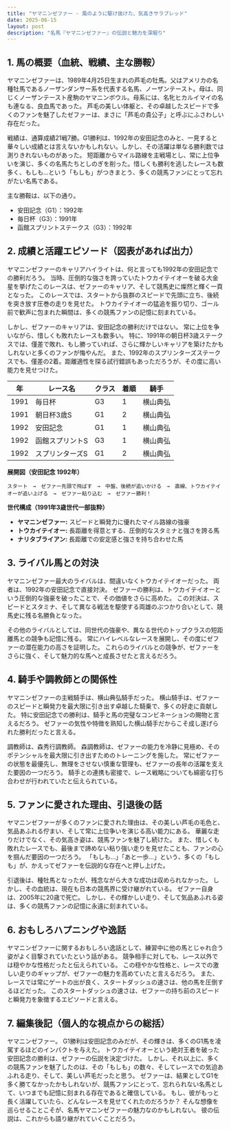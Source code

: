 ```yaml
---
title: "ヤマニンゼファー - 風のように駆け抜けた、気高きサラブレッド"
date: 2025-06-15
layout: post
description: "名馬『ヤマニンゼファー』の伝説と魅力を深堀り"
---
```


## 1. 馬の概要（血統、戦績、主な勝鞍）

ヤマニンゼファーは、1989年4月25日生まれの芦毛の牡馬。父はアメリカの名種牡馬であるノーザンダンサー系を代表する名馬、ノーザンテースト。母は、同じくノーザンテースト産駒のヤマニンボウル。母系には、名牝ヒカルイマイの名も連なる、良血馬であった。  芦毛の美しい体躯と、その卓越したスピードで多くのファンを魅了したゼファーは、まさに「芦毛の貴公子」と呼ぶにふさわしい存在だった。

戦績は、通算成績21戦7勝。G1勝利は、1992年の安田記念のみと、一見すると華々しい成績とは言えないかもしれない。しかし、その活躍は単なる勝利数では測りきれないものがあった。  短距離からマイル路線を主戦場とし、常に上位争いを演じ、多くの名馬たちとしのぎを削った。惜しくも勝利を逃したレースも数多く、もしも…という「もしも」がつきまとう、多くの競馬ファンにとって忘れがたい名馬である。

主な勝鞍は、以下の通り。

* 安田記念（G1）：1992年
* 毎日杯（G3）：1991年
* 函館スプリントステークス（G3）：1992年


## 2. 成績と活躍エピソード（図表があれば出力）

ヤマニンゼファーのキャリアハイライトは、何と言っても1992年の安田記念での勝利だろう。  当時、圧倒的な強さを誇っていたトウカイテイオーを破る大金星を挙げたこのレースは、ゼファーのキャリア、そして競馬史に燦然と輝く一頁となった。  このレースでは、スタートから抜群のスピードで先頭に立ち、後続を突き放す圧巻の走りを見せた。  トウカイテイオーの猛追を振り切り、ゴール前で歓声に包まれた瞬間は、多くの競馬ファンの記憶に刻まれている。

しかし、ゼファーのキャリアは、安田記念の勝利だけではない。  常に上位を争いながら、惜しくも敗れたレースも数多い。  特に、1991年の朝日杯3歳ステークスでは、僅差で敗れ、もし勝っていれば、さらに輝かしいキャリアを築けたかもしれないと多くのファンが悔やんだ。  また、1992年のスプリンターズステークスでも、僅差の2着。距離適性を探る試行錯誤もあっただろうが、その度に高い能力を見せつけた。

| 年 | レース名          | クラス | 着順 | 騎手      |
|---|-----------------|-------|------|------------|
| 1991 | 毎日杯            | G3    | 1    | 横山典弘    |
| 1991 | 朝日杯3歳S        | G1    | 2    | 横山典弘    |
| 1992 | 安田記念          | G1    | 1    | 横山典弘    |
| 1992 | 函館スプリントS    | G3    | 1    | 横山典弘    |
| 1992 | スプリンターズS    | G1    | 2    | 横山典弘    |


**展開図（安田記念 1992年）**

```
スタート　→　ゼファー先頭で飛ばす　→　中盤、後続が追いかける　→　直線、トウカイテイオーが追い上げる　→　ゼファー粘り込む　→　ゼファー勝利！
```

**世代構成（1991年3歳世代一部抜粋）**

* **ヤマニンゼファー:** スピードと瞬発力に優れたマイル路線の強豪
* **トウカイテイオー:** 長距離を得意とする、圧倒的なスタミナと強さを誇る馬
* **ナリタブライアン:** 長距離での安定感と強さを持ち合わせた馬


## 3. ライバル馬との対決

ヤマニンゼファー最大のライバルは、間違いなくトウカイテイオーだった。  両者は、1992年の安田記念で直接対決。  ゼファーの勝利は、トウカイテイオーという圧倒的な強豪を破ったことで、その価値をさらに高めた。  この対決は、スピードとスタミナ、そして異なる戦法を駆使する両雄のぶつかり合いとして、競馬史に残る名勝負となった。

その他のライバルとしては、同世代の強豪や、異なる世代のトップクラスの短距離馬との競争も記憶に残る。  常にハイレベルなレースを展開し、その度にゼファーの潜在能力の高さを証明した。  これらのライバルとの競争が、ゼファーをさらに強く、そして魅力的な馬へと成長させたと言えるだろう。


## 4. 騎手や調教師との関係性

ヤマニンゼファーの主戦騎手は、横山典弘騎手だった。  横山騎手は、ゼファーのスピードと瞬発力を最大限に引き出す卓越した騎乗で、多くの好走に貢献した。  特に安田記念での勝利は、騎手と馬の完璧なコンビネーションの賜物と言えるだろう。  ゼファーの気性や特徴を熟知した横山騎手だからこそ成し遂げられた勝利だったと言える。

調教師は、森秀行調教師。  森調教師は、ゼファーの能力を冷静に見極め、そのポテンシャルを最大限に引き出すためのトレーニングを施した。  常にゼファーの状態を最優先し、無理をさせない慎重な管理も、ゼファーの長年の活躍を支えた要因の一つだろう。  騎手との連携も密接で、レース戦略についても綿密な打ち合わせが行われていたと伝えられている。


## 5. ファンに愛された理由、引退後の話

ヤマニンゼファーが多くのファンに愛された理由は、その美しい芦毛の毛色と、気品あふれる佇まい、そして常に上位争いを演じる高い能力にある。  華麗な走りだけでなく、その気高き姿は、競馬ファンを魅了し続けた。  また、惜しくも敗れたレースでも、最後まで諦めない粘り強い走りを見せたことも、ファンの心を掴んだ要因の一つだろう。  「もしも…」「あと一歩…」という、多くの「もしも」が、かえってゼファーを伝説的な存在へと押し上げた。

引退後は、種牡馬となったが、残念ながら大きな成功は収められなかった。  しかし、その血統は、現在も日本の競馬界に受け継がれている。  ゼファー自身は、2005年に20歳で死亡。  しかし、その輝かしい走り、そして気品あふれる姿は、多くの競馬ファンの記憶に永遠に刻まれている。


## 6. おもしろハプニングや逸話

ヤマニンゼファーに関するおもしろい逸話として、練習中に他の馬とじゃれ合う姿がよく目撃されていたという話がある。  競争相手に対しても、レース以外では穏やかな性格だったと伝えられている。  この穏やかな性格と、レースでの激しい走りのギャップが、ゼファーの魅力を高めていたと言えるだろう。  また、レースでは常にゲートの出が良く、スタートダッシュの速さは、他の馬を圧倒するほどだった。  このスタートダッシュの速さは、ゼファーの持ち前のスピードと瞬発力を象徴するエピソードと言える。


## 7. 編集後記（個人的な視点からの総括）

ヤマニンゼファー。  G1勝利は安田記念のみだが、その輝きは、多くのG1馬を凌駕するほどのインパクトを与えた。  トウカイテイオーという絶対王者を破った安田記念の勝利は、ゼファーの伝説を決定づけた。  しかし、それ以上に、多くの競馬ファンを魅了したのは、その「もしも」の数々、そしてレースでの気迫あふれる走り、そして、美しい芦毛だったと思う。  ゼファーは、結果としてG1を多く勝てなかったかもしれないが、競馬ファンにとって、忘れられない名馬として、いつまでも記憶に刻まれる存在であると確信している。  もし、彼がもっと長く活躍していたら、どんなレースを見せてくれたのだろうか？  そんな想像を巡らせることこそが、名馬ヤマニンゼファーの魅力なのかもしれない。  彼の伝説は、これからも語り継がれていくことだろう。

